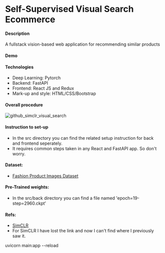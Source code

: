 # Self-Supervised Visual Search Ecommerce
#### Description
A fullstack vision-based web application for recommending similar products

#### Demo



#### Technologies
- Deep Learning: Pytorch
- Backend: FastAPI
- Frontend: React JS and Redux
- Mark-up and style: HTML/CSS/Bootstrap

#### Overall procedure
![github_simclr_visual_search](https://user-images.githubusercontent.com/79300456/227770648-9d85a8a2-5dbc-48ea-8245-7bcb14926a6c.jpg)


#### Instruction to set-up
- In the src directory you can find the related setup instruction for back and frontend seperately. 
- It requires common steps taken in any React and FastAPI app. So don't worry.

#### Dataset:
- [Fashion Product Images Dataset](https://www.kaggle.com/datasets/paramaggarwal/fashion-product-images-dataset)

#### Pre-Trained weights:
- In the src/back directory you can find a file named 'epoch=19-step=2960.ckpt'

#### Refs:
- [SimCLR](https://arxiv.org/abs/2002.05709)
- For SimCLR I have lost the link and now I can't find where I previously saw it.






uvicorn main:app --reload


